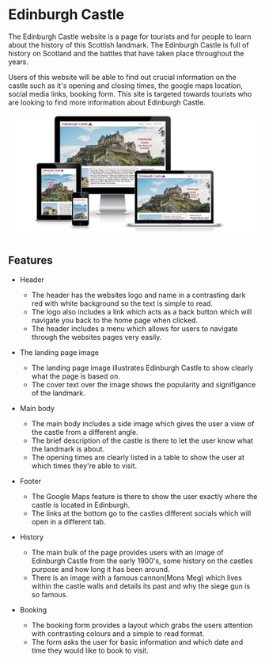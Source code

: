 # Edinburgh Castle 

The Edinburgh Castle website is a page for tourists and for people to learn about the history of this Scottish landmark.
The Edinburgh Castle is full of history on Scotland and the battles that have taken place throughout the years.

Users of this website will be able to find out crucial information on the castle such as it's opening and closing times,
the google maps location, social media links, booking form. This site is targeted towards tourists who are looking to find 
more information about Edinburgh Castle.

![website displayed in different screens](/assets/images/Screenshot%202022-10-09%20at%2021-10-25%20Am%20I%20Responsive.png)

## Features 

* Header

    * The header has the websites logo and name in a contrasting dark red with white background so the text is simple to read.
    * The logo also includes a link which acts as a back button which will navigate you back to the home page when clicked.
    * The header includes a menu which allows for users to navigate through the websites pages very easily.
     
* The landing page image 

    * The landing page image illustrates Edinburgh Castle to show clearly what the page is based on.
    * The cover text over the image shows the popularity and signifigance of the landmark.

* Main body

    * The main body includes a side image which gives the user a view of the castle from a different angle.
    * The brief description of the castle is there to let the user know what the landmark is about. 
    * The opening times are clearly listed in a table to show the user at which times they're able to visit.

* Footer 

    * The Google Maps feature is there to show the user exactly where the castle is located in Edinburgh.
    * The links at the bottom go to the castles different socials which will open in a different tab.

* History 

    * The main bulk of the page provides users with an image of Edinburgh Castle from the early 1900's,
    some history on the castles purpose and how long it has been around.
    * There is an image with a famous cannon(Mons Meg) which lives within the castle walls and details
    its past and why the siege gun is so famous.

* Booking 

    * The booking form provides a layout which grabs the users attention with contrasting colours and a
    simple to read format.
    * The form asks the user for basic information and which date and time they would like to book to visit.